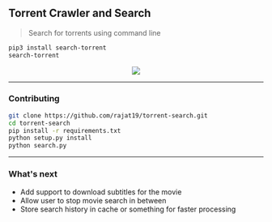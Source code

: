 ## Torrent Crawler and Search
> Search for torrents using command line
```bash
pip3 install search-torrent
search-torrent
```

<p align="center"><img src="img/search-torrent-colorized.gif?raw=true"/></p>

---
### Contributing
```bash
git clone https://github.com/rajat19/torrent-search.git
cd torrent-search
pip install -r requirements.txt
python setup.py install
python search.py
```

---
### What's next
- Add support to download subtitles for the movie
- Allow user to stop movie search in between
- Store search history in cache or something for faster processing

